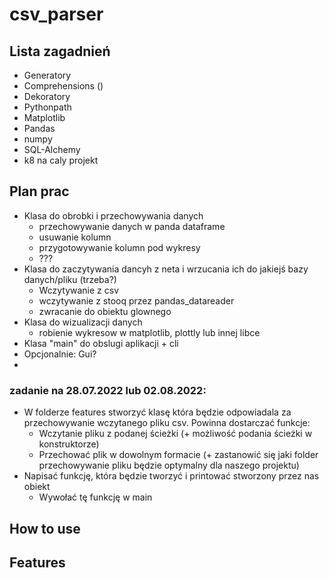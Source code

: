 # csv_parser

## Lista zagadnień

- Generatory
- Comprehensions ()
- Dekoratory
- Pythonpath
- Matplotlib
- Pandas
- numpy
- SQL-Alchemy
- k8 na caly projekt


## Plan prac

- Klasa do obrobki i przechowywania danych
    - przechowywanie danych w panda dataframe
    - usuwanie kolumn
    - przygotowywanie kolumn pod wykresy
    - ???
- Klasa do zaczytywania dancyh z neta i wrzucania ich do jakiejś bazy danych/pliku (trzeba?)
    - Wczytywanie z csv
    - wczytywanie z stooq przez pandas_datareader
    - zwracanie do obiektu glownego
- Klasa do wizualizacji danych
    - robienie wykresow w matplotlib, plottly lub innej libce
- Klasa "main" do obslugi aplikacji + cli
- Opcjonalnie: Gui?
- 

### zadanie na 28.07.2022 lub 02.08.2022:
* W folderze features stworzyć klasę która będzie odpowiadala za przechowywanie wczytanego pliku csv. Powinna dostarczać funkcje:
    - Wczytanie pliku z podanej ścieżki (+ możliwość podania ścieżki w konstruktorze)
    - Przechować plik w dowolnym formacie (+ zastanowić się jaki folder przechowywanie pliku będzie optymalny dla naszego projektu)
* Napisać funkcję, która będzie tworzyć i printować stworzony przez nas obiekt
    - Wywołać tę funkcję w main


## How to use


## Features